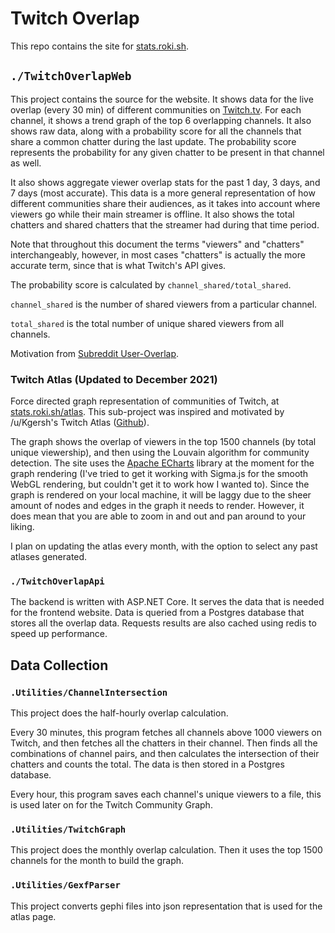 # Twitch Overlap

This repo contains the site for [stats.roki.sh](https://stats.roki.sh).

## `./TwitchOverlapWeb`

This project contains the source for the website. It shows data for the live overlap (every 30 min) of different communities on [Twitch.tv](https://twitch.tv). For each channel, it shows a trend graph of the top 6 overlapping channels. It also shows raw data, along with a probability score for all the channels that share a common chatter during the last update. The probability score represents the probability for any given chatter to be present in that channel as well.

It also shows aggregate viewer overlap stats for the past 1 day, 3 days, and 7 days (most accurate). This data is a more general representation of how different communities share their audiences, as it takes into account where viewers go while their main streamer is offline. It also shows the total chatters and shared chatters that the streamer had during that time period.

Note that throughout this document the terms "viewers" and "chatters" interchangeably, however, in most cases "chatters" is actually the more accurate term, since that is what Twitch's API gives.

The probability score is calculated by `channel_shared/total_shared`.

`channel_shared` is the number of shared viewers from a particular channel.

`total_shared` is the total number of unique shared viewers from all channels.

Motivation from [Subreddit User-Overlap](https://subredditstats.com/subreddit-user-overlaps).

### Twitch Atlas (Updated to December 2021)

Force directed graph representation of communities of Twitch, at [stats.roki.sh/atlas](https://stats.roki.sh/atlas). This sub-project was inspired and motivated by /u/Kgersh's Twitch Atlas ([Github](https://github.com/KiranGershenfeld/VisualizingTwitchCommunities)).

The graph shows the overlap of viewers in the top 1500 channels (by total unique viewership), and then using the Louvain algorithm for community detection. The site uses the [Apache ECharts](https://github.com/apache/echarts) library at the moment for the graph rendering (I've tried to get it working with Sigma.js for the smooth WebGL rendering, but couldn't get it to work how I wanted to). Since the graph is rendered on your local machine, it will be laggy due to the sheer amount of nodes and edges in the graph it needs to render. However, it does mean that you are able to zoom in and out and pan around to your liking.

I plan on updating the atlas every month, with the option to select any past atlases generated.

### `./TwitchOverlapApi`
The backend is written with ASP.NET Core. It serves the data that is needed for the frontend website. Data is queried from a Postgres database that stores all the overlap data. Requests results are also cached using redis to speed up performance.

## Data Collection
### `.Utilities/ChannelIntersection`

This project does the half-hourly overlap calculation.

Every 30 minutes, this program fetches all channels above 1000 viewers on Twitch, and then fetches all the chatters in their channel. Then finds all the combinations of channel pairs, and then calculates the intersection of their chatters and counts the total. The data is then stored in a Postgres database.

Every hour, this program saves each channel's unique viewers to a file, this is used later on for the Twitch Community Graph.

### `.Utilities/TwitchGraph`

This project does the monthly overlap calculation. Then it uses the top 1500 channels for the month to build the graph.

### `.Utilities/GexfParser`

This project converts gephi files into json representation that is used for the atlas page.